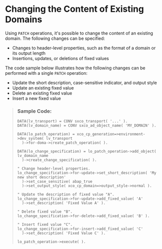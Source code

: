<!-- loio4b8ed69670c04a8e94317df7e827a7b3 -->

# Changing the Content of Existing Domains

Using `PATCH` operations, it's possible to change the content of an existing domain. The following changes can be specified:

-   Changes to header-level properties, such as the format of a domain or its output length
-   Insertions, updates, or deletions of fixed values

The code sample below illustrates how the following changes can be performed with a single `PATCH` operation:

-   Update the short description, case-sensitive indicator, and output style
-   Update an existing fixed value
-   Delete an existing fixed value
-   Insert a new fixed value

> ### Sample Code:  
> ```abap
> DATA(lv_transport) = CONV sxco_transport( '...' ).
> DATA(lv_domain_name) = CONV sxco_ad_object_name( 'MY_DOMAIN' ).
>  
> DATA(lo_patch_operation) = xco_cp_generation=>environment->dev_system( lv_transport
>   )->for-doma->create_patch_operation( ).
>  
> DATA(lo_change_specification) = lo_patch_operation->add_object( lv_domain_name
>   )->create_change_specification( ).
>  
> " Change header-level properties.
> lo_change_specification->for-update->set_short_description( 'My new short description'
>   )->set_case_sensitive( abap_true
>   )->set_output_style( xco_cp_domain=>output_style->normal ).
>  
> " Update the description of fixed value "A".
> lo_change_specification->for-update->add_fixed_value( 'A'
>   )->set_description( 'Fixed Value A' ).
>  
> " Delete fixed value "B".
> lo_change_specification->for-delete->add_fixed_value( 'B' ).
>  
> " Insert fixed value "C".
> lo_change_specification->for-insert->add_fixed_value( 'C'
>   )->set_description( 'Fixed Value C' ).
>  
> lo_patch_operation->execute( ).
> ```

